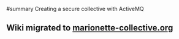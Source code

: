 ﻿#summary Creating a secure collective with ActiveMQ

## Wiki migrated to [marionette-collective.org](http://marionette-collective.org/reference/integration/activemq_security.html) ##
